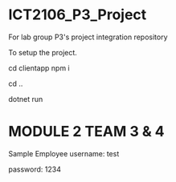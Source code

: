 # ICT2106_P3_Project
For lab group P3's project integration repository

To setup the project.

cd clientapp
npm i

cd ..

dotnet run

# MODULE 2 TEAM 3 & 4
Sample Employee
username: test

password: 1234

